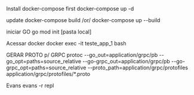 Install docker-compose first
docker-compose up -d

update
docker-compose build /or/
docker-compose up --build

iniciar GO
go mod init [pasta local]

Acessar docker
docker exec -it teste_app_1 bash

GERAR PROTO p/ GRPC
protoc --go_out=application/grpc/pb --go_opt=paths=source_relative --go-grpc_out=application/grpc/pb --go-grpc_opt=paths=source_relative --proto_path=application/grpc/protofiles application/grpc/protofiles/*.proto

Evans
evans -r repl
